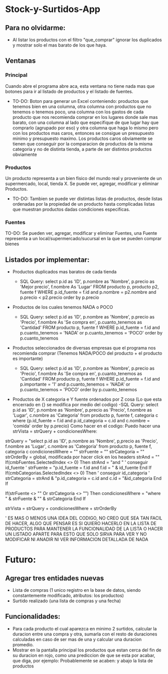 # Stock-y-Surtidos-App

## Para no olvidarme:
- Al listar los productos con el filtro "que_comprar" ignorar los duplicados y mostrar solo el mas barato de los que haya.
## Ventanas

### Principal

Cuando abre el programa abre aca, esta ventana no tiene nada mas que botones para ir al listado de productos y el listado de fuentes.

- TO-DO: Boton para generar un Excel conteniendo: productos que tenemos bien en una columna, otra columna con productos que no tenemos o tenemos poco, una columna con los gastos de cada producto que nos recomienda comprar en los lugares donde sale mas barato, con una columna al lado que especifique de que lugar hay que comprarlo (agrupado por eso) y otra columna que haga lo mismo pero con los productos mas caros, entonces se consigue un presupuesto minimo y presupuesto maximo. Los productos caros obviamente se tienen que conseguir por la comparacion de productos de la misma categoria y no de distinta tienda, a parte de ser distintos productos obviamente

### Productos

Un producto representa a un bien físico del mundo real y proveniente de un supermercado, local, tienda X.
Se puede ver, agregar, modificar y eliminar Productos.

- TO-DO: Tambien se puede ver distintas listas de productos, desde listas ordenadas por la propiedad de un producto hasta complicadas listas que muestran productos dadas condiciones especificas.
 
### Fuentes

TO-DO: Se pueden ver, agregar, modificar y eliminar Fuentes, una Fuente representa a un local/supermercado/sucursal en la que se pueden comprar bienes

## Listados por implementar:

- Productos duplicados mas baratos de cada tienda
	- SQL Query: select p.id as 'ID', p.nombre as 'Nombre', p.precio as 'Mejor precio', f.nombre As 'Lugar' FROM producto p, producto p2, fuente f WHERE p.id_fuente = f.id and p.nombre = p2.nombre and p.precio < p2.precio order by p.precio
- Productos de los cuales tenemos NADA o POCO
	- SQL Query: select p.id as 'ID', p.nombre as 'Nombre', p.precio as 'Precio', f.nombre As 'Se compra en', p.cuanto_tenemos as 'Cantidad' FROM producto p, fuente f WHERE p.id_fuente = f.id and p.cuanto_tenemos = 'NADA' or p.cuanto_tenemos = 'POCO' order by p.cuanto_tenemos
- Productos seleccionados de diversas empresas que el programa nos recomienda comprar (Tenemos NADA/POCO del producto + el producto es importante)
	- SQL Query: select p.id as 'ID', p.nombre as 'Nombre', p.precio as 'Precio', f.nombre As 'Se compra en', p.cuanto_tenemos as 'Cantidad' FROM producto p, fuente f WHERE p.id_fuente = f.id and p.importante = '1' and p.cuanto_tenemos = 'NADA' or p.cuanto_tenemos = 'POCO' order by p.cuanto_tenemos

- Productos de X categoria e Y fuente ordenados por Z cosa (Lo que esta encerrado en {} se modifica por medio del codigo)
  	-SQL Query:  select p.id as 'ID', p.nombre as 'Nombre', p.precio as 'Precio', f.nombre as 'Lugar', c.nombre as 'Categoria' from producto p, fuente f, categoria c where {p.id_fuente = f.id and p.id_categoria = c.id and c.nombre = 'comida' order by p.precio} Como hacer en el codigo: Puedo hacer una strVista = strQuery + condicionesWhere:

strQuery = "select p.id as 'ID', p.nombre as 'Nombre', p,precio as 'Precio', f.nombre as 'Lugar', c.nombre as 'Categoria' from producto p, fuente f, categoria c
condicionesWhere = ""
strFuente = ""
strCategoria = ""
strOrderBy = global, modificada por hacer click en los headers
strAnd = ""
If(cmbFuentes.SelectedIndex <> 0) Then
	strAnd = "and "
  	' conseguir id_fuente ' 
  	strFuente = "p.id_fuente = f.id and f.id = " & id_fuente
End If
If(cmbCategorias.SelectedIndex <> 0) Then
	' conseguir id_categoria '
 	strCategoria = strAnd & "p.id_categoria = c.id and c.id = "&id_categoria
End If

If(strFuente <> "" Or strCategoria <> "") Then
	condicionesWhere = "where " & strFuente & "" & strCategoria 
End If

strVista = strQuery + condicionesWhere + strOrderBy

' ES MAS O MENOS UNA IDEA DEL CODIGO, NO CREO QUE SEA TAN FACIL DE HACER, ALGO QUE PENSAR ES SI QUIERO HACERLO EN LA LISTA DE PRODUCTOS PARA MANTENER LA FUNCIONALIDAD DE LA LISTA O HACER UN LISTADO APARTE PARA ESTO QUE SOLO SIRVA PARA VER Y NO MODIFICAR NI ANADIR NI VER INFORMACION DETALLADA DE NADA
# Futuro:

## Agregar tres entidades nuevas 
- Lista de compras (1 unico registro en la base de datos, siendo constantemente modificado, atributos: los productos)
- Surtido realizado (una lista de compras y una fecha)
	
## Funcionalidades:
- Para cada producto el cual aparezca en minimo 2 surtidos, calcular la duracion entre una compra y otra, sumarla con el resto de duraciones calculadas en caso de ser mas de una y calcular una duracion promedio.
- Mostrar en la pantalla principal los productos que estan cerca del fin de su duracion en rojo, como una prediccion de que se esta por acabar, que diga, por ejemplo: Probablemente se acaben: y abajo la lista de productos

	
	
